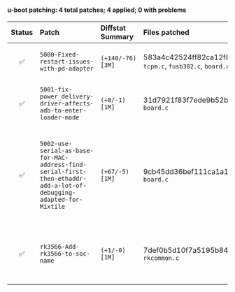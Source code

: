 #### u-boot patching: 4 total patches; 4 applied; 0 with problems

| Status | Patch  | Diffstat Summary | Files patched | Author / Subject |
| :---:    | :---   | :---   | :---   | :---  |
| ✅  | `5000-Fixed-restart-issues-with-pd-adapter` | `(+140/-76)[3M]` | 583a4c42524ff82ca12f89edb889b3db0d1b8469 `tcpm.c`, `fusb302.c`, `board.c` | `tom` _Fixed restart issues with pd adapter._ |
| ✅  | `5001-fix-power_delivery-driver-affects-adb-to-enter-loader-mode` | `(+8/-1)[1M]` | 31d7921f83f7ede9b52b6674467a0fc5ebf34213 `board.c` | `tom` _fix power_delivery driver affects adb to enter loader mode._ |
| ✅  | `5002-use-serial-as-base-for-MAC-address-find-serial-first-then-ethaddr-add-a-lot-of-debugging-adapted-for-Mixtile` | `(+67/-5)[1M]` | 9cb45dd36bef111ca1a159de1e4022735477fad6 `board.c` | `Ricardo Pardini` _use serial# as base for MAC address; find serial# first, then ethaddr; add a lot of debugging; adapted for Mixtile_ |
| ✅  | `rk3566-Add-rk3566-to-soc-name` | `(+1/-0)[1M]` | 7def0b5d10f7a5195b8483773418008564629342 `rkcommon.c` | `Piotr Szczepanik` _Add SoC based image name (rk3566) to rk35xx u-boot_ |


